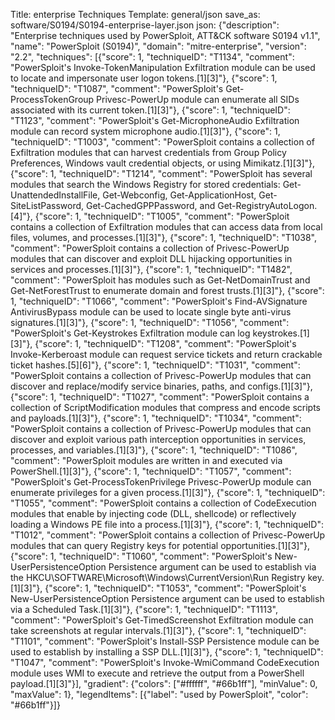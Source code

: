 Title: enterprise Techniques
Template: general/json
save_as: software/S0194/S0194-enterprise-layer.json
json: {"description": "Enterprise techniques used by PowerSploit, ATT&CK software S0194 v1.1", "name": "PowerSploit (S0194)", "domain": "mitre-enterprise", "version": "2.2", "techniques": [{"score": 1, "techniqueID": "T1134", "comment": "PowerSploit's Invoke-TokenManipulation Exfiltration module can be used to locate and impersonate user logon tokens.[1][3]"}, {"score": 1, "techniqueID": "T1087", "comment": "PowerSploit's Get-ProcessTokenGroup Privesc-PowerUp module can enumerate all SIDs associated with its current token.[1][3]"}, {"score": 1, "techniqueID": "T1123", "comment": "PowerSploit's Get-MicrophoneAudio Exfiltration module can record system microphone audio.[1][3]"}, {"score": 1, "techniqueID": "T1003", "comment": "PowerSploit contains a collection of Exfiltration modules that can harvest credentials from Group Policy Preferences, Windows vault credential objects, or using Mimikatz.[1][3]"}, {"score": 1, "techniqueID": "T1214", "comment": "PowerSploit has several modules that search the Windows Registry for stored credentials: Get-UnattendedInstallFile, Get-Webconfig, Get-ApplicationHost, Get-SiteListPassword, Get-CachedGPPPassword, and Get-RegistryAutoLogon.[4]"}, {"score": 1, "techniqueID": "T1005", "comment": "PowerSploit contains a collection of Exfiltration modules that can access data from local files, volumes, and processes.[1][3]"}, {"score": 1, "techniqueID": "T1038", "comment": "PowerSploit contains a collection of Privesc-PowerUp modules that can discover and exploit DLL hijacking opportunities in services and processes.[1][3]"}, {"score": 1, "techniqueID": "T1482", "comment": "PowerSploit has modules such as Get-NetDomainTrust and Get-NetForestTrust to enumerate domain and forest trusts.[1][3]"}, {"score": 1, "techniqueID": "T1066", "comment": "PowerSploit's Find-AVSignature AntivirusBypass module can be used to locate single byte anti-virus signatures.[1][3]"}, {"score": 1, "techniqueID": "T1056", "comment": "PowerSploit's Get-Keystrokes Exfiltration module can log keystrokes.[1][3]"}, {"score": 1, "techniqueID": "T1208", "comment": "PowerSploit's Invoke-Kerberoast module can request service tickets and return crackable ticket hashes.[5][6]"}, {"score": 1, "techniqueID": "T1031", "comment": "PowerSploit contains a collection of Privesc-PowerUp modules that can discover and replace/modify service binaries, paths, and configs.[1][3]"}, {"score": 1, "techniqueID": "T1027", "comment": "PowerSploit contains a collection of ScriptModification modules that compress and encode scripts and payloads.[1][3]"}, {"score": 1, "techniqueID": "T1034", "comment": "PowerSploit contains a collection of Privesc-PowerUp modules that can discover and exploit various path interception opportunities in services, processes, and variables.[1][3]"}, {"score": 1, "techniqueID": "T1086", "comment": "PowerSploit modules are written in and executed via PowerShell.[1][3]"}, {"score": 1, "techniqueID": "T1057", "comment": "PowerSploit's Get-ProcessTokenPrivilege Privesc-PowerUp module can enumerate privileges for a given process.[1][3]"}, {"score": 1, "techniqueID": "T1055", "comment": "PowerSploit contains a collection of CodeExecution modules that enable by injecting code (DLL, shellcode) or reflectively loading a Windows PE file into a process.[1][3]"}, {"score": 1, "techniqueID": "T1012", "comment": "PowerSploit contains a collection of Privesc-PowerUp modules that can query Registry keys for potential opportunities.[1][3]"}, {"score": 1, "techniqueID": "T1060", "comment": "PowerSploit's New-UserPersistenceOption Persistence argument can be used to establish via the HKCU\\SOFTWARE\\Microsoft\\Windows\\CurrentVersion\\Run Registry key.[1][3]"}, {"score": 1, "techniqueID": "T1053", "comment": "PowerSploit's New-UserPersistenceOption Persistence argument can be used to establish via a Scheduled Task.[1][3]"}, {"score": 1, "techniqueID": "T1113", "comment": "PowerSploit's Get-TimedScreenshot Exfiltration module can take screenshots at regular intervals.[1][3]"}, {"score": 1, "techniqueID": "T1101", "comment": "PowerSploit's Install-SSP Persistence module can be used to establish by installing a SSP DLL.[1][3]"}, {"score": 1, "techniqueID": "T1047", "comment": "PowerSploit's Invoke-WmiCommand CodeExecution module uses WMI to execute and retrieve the output from a PowerShell payload.[1][3]"}], "gradient": {"colors": ["#ffffff", "#66b1ff"], "minValue": 0, "maxValue": 1}, "legendItems": [{"label": "used by PowerSploit", "color": "#66b1ff"}]}